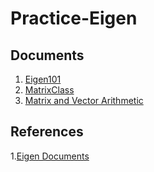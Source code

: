 # Practice-Eigen

## Documents

1. [Eigen101](https://github.com/zhangxiaoya/Practice-Eigen/blob/master/Eigen101/README.md)
1. [MatrixClass](https://github.com/zhangxiaoya/Practice-Eigen/blob/master/MatrixClass/README.md)
3. [Matrix and Vector Arithmetic](https://github.com/zhangxiaoya/Practice-Eigen/blob/master/Arithmetic/README.md)

## References

1.[Eigen Documents](http://eigen.tuxfamily.org/dox/GettingStarted.html)